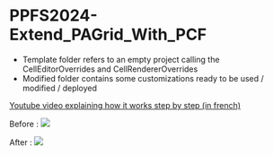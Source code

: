 # PPFS2024-Extend_PAGrid_With_PCF

* Template folder refers to an empty project calling the CellEditorOverrides and CellRendererOverrides
* Modified folder contains some customizations ready to be used / modified / deployed

[Youtube video explaining how it works step by step (in french)](https://www.youtube.com/watch?v=AfOCD9QTgUU)

Before :
![](https://carfupstorage.blob.core.windows.net/sharex/2024_02_14_13-57-18_msedge.png)

After : 
![](https://carfupstorage.blob.core.windows.net/sharex/2024_02_14_13-57-32_msedge.png)